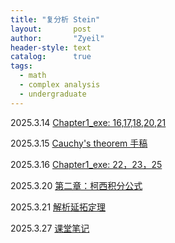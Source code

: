 ```yaml
---
title: "复分析 Stein"
layout:       post
author:       "Zyeil"
header-style: text
catalog:      true
tags:
  - math
  - complex analysis
  - undergraduate
---
```


2025.3.14 [Chapter1_exe: 16,17,18,20,21](https://drive.google.com/file/d/1yVObyfsa8v9Lnq_LrFVOT31XnF1KqsCS/view?usp=sharing)

2025.3.15 [Cauchy's theorem 手稿](https://drive.google.com/file/d/1sNLOTPatim7vEfqwxZMAMpmy2rsx7iaE/view?usp=sharing)

2025.3.16 [Chapter1_exe: 22，23，25](https://drive.google.com/file/d/1GGt_GB1DLJanM86E2MmzUjsbI_rbRsLW/view?usp=sharing)

2025.3.20 [第二章：柯西积分公式](https://drive.google.com/file/d/1_9ct2M6o74QpXRzwe8pwwEsJO6mAjAPP/view?usp=sharing)

2025.3.21 [解析延拓定理](https://drive.google.com/file/d/1pIXbEHOw2TOKZH0_QPBXVDuIU7sMuKeX/view?usp=sharing)

2025.3.27 [课堂笔记](https://drive.google.com/file/d/1I2VcTtke0pttC9Rgs0Hd3-SgbD9SUVjs/view?usp=sharing)
